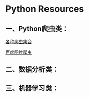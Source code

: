 # Python Resources


## 一、Python爬虫类：

[各种爬虫集合](https://github.com/facert/awesome-spider)

[百度图片爬虫](https://github.com/kong36088/BaiduImageSpider)




## 二、数据分析类：



## 三、机器学习类：
